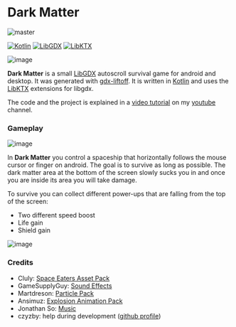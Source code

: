 # Dark Matter
![master](https://github.com/Quillraven/Dark-Matter/workflows/master/badge.svg?branch=master)

[![Kotlin](https://img.shields.io/badge/kotlin-1.4.10-red.svg)](http://kotlinlang.org/)
[![LibGDX](https://img.shields.io/badge/libgdx-1.9.12-green.svg)](https://libgdx.badlogicgames.com/)
[![LibKTX](https://img.shields.io/badge/libktx-1.9.12--b1-blue.svg)](https://libktx.github.io/)

![image](https://user-images.githubusercontent.com/93260/80301272-77f22b80-87a3-11ea-8df8-df9785eea603.png)

**Dark Matter** is a small [LibGDX](http://libgdx.badlogicgames.com/) autoscroll survival game for android and desktop.
It was generated with [gdx-liftoff](https://github.com/tommyettinger/gdx-liftoff). It is written in [Kotlin](https://kotlinlang.org/) and uses
the [LibKTX](https://github.com/libktx/ktx) extensions for libgdx.

The code and the project is explained in a [video tutorial](https://www.youtube.com/watch?v=7aa6CY7_j9U&list=PLTKHCDn5RKK-8lZmjZoG4rFywN_SLbZR8) on my [youtube](https://www.youtube.com/Quillraven) channel.

### Gameplay
![image](https://user-images.githubusercontent.com/93260/80301293-8c362880-87a3-11ea-9e61-02afad9343ec.png)

In **Dark Matter** you control a spaceship that horizontally follows the mouse cursor or finger on android. The goal
is to survive as long as possible. The dark matter area at the bottom of the screen slowly sucks you in and once you are
inside its area you will take damage.

To survive you can collect different power-ups that are falling from the top of the screen:
- Two different speed boost
- Life gain
- Shield gain

![image](https://user-images.githubusercontent.com/93260/80301313-aa038d80-87a3-11ea-9a0d-78b5d6fcb1a3.png)

### Credits

- Cluly: [Space Eaters Asset Pack](https://cluly.itch.io/space-eaters)
- GameSupplyGuy: [Sound Effects](https://gamesupply.itch.io/video-game-sound-pack)
- Martdreson: [Particle Pack](https://martdreson.itch.io/particle-pack)
- Ansimuz: [Explosion Animation Pack](https://ansimuz.itch.io/explosion-animations-pack)
- Jonathan So: [Music](https://jonathan-so.itch.io/creatorpack)
- czyzby: help during development ([github profile](https://github.com/czyzby))
